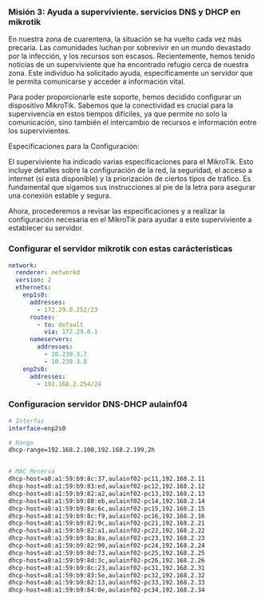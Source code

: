 ### **Misión 3: Ayuda a superviviente. servicios DNS y DHCP en mikrotik**

En nuestra zona de cuarentena, la situación se ha vuelto cada vez más precaria. Las comunidades luchan por sobrevivir en un mundo devastado por la infección, y los recursos son escasos. Recientemente, hemos tenido noticias de un superviviente que ha encontrado refugio cerca de nuestra zona. Este individuo ha solicitado ayuda, específicamente un servidor que le permita comunicarse y acceder a información vital.

Para poder proporcionarle este soporte, hemos decidido configurar un dispositivo MikroTik. Sabemos que la conectividad es crucial para la supervivencia en estos tiempos difíciles, ya que permite no solo la comunicación, sino también el intercambio de recursos e información entre los supervivientes.

Especificaciones para la Configuración:

El superviviente ha indicado varias especificaciones para el MikroTik. Esto incluye detalles sobre la configuración de la red, la seguridad, el acceso a internet (si está disponible) y la priorización de ciertos tipos de tráfico. Es fundamental que sigamos sus instrucciones al pie de la letra para asegurar una conexión estable y segura.

Ahora, procederemos a revisar las especificaciones y a realizar la configuración necesaria en el MikroTik para ayudar a este superviviente a establecer su servidor.


### Configurar el servidor mikrotik con estas carácterísticas

```yaml
network:
  renderer: networkd
  version: 2
  ethernets:
    enp1s0:
      addresses:
        - 172.29.0.252/23
      routes:
        - to: default
          via: 172.29.0.1
      nameservers:
        addresses:
          - 10.239.3.7
          - 10.239.3.8
    enp2s0:
      addresses:
        - 192.168.2.254/24
```        



### Configuracion servidor DNS-DHCP aulainf04

```sh
# Interfaz
interface=enp2s0

# Rango
dhcp-range=192.168.2.100,192.168.2.199,2h


# MAC Reserva
dhcp-host=a8:a1:59:b9:8c:37,aulainf02-pc11,192.168.2.11
dhcp-host=a8:a1:59:b9:83:ed,aulainf02-pc12,192.168.2.12
dhcp-host=a8:a1:59:b9:82:a2,aulainf02-pc13,192.168.2.13
dhcp-host=a8:a1:59:b9:88:eb,aulainf02-pc14,192.168.2.14
dhcp-host=a8:a1:59:b9:8a:6c,aulainf02-pc15,192.168.2.15
dhcp-host=a8:a1:59:b9:8c:f9,aulainf02-pc16,192.168.2.16
dhcp-host=a8:a1:59:b9:82:9c,aulainf02-pc21,192.168.2.21
dhcp-host=a8:a1:59:b9:82:a1,aulainf02-pc22,192.168.2.22
dhcp-host=a8:a1:59:b9:8a:8a,aulainf02-pc23,192.168.2.23
dhcp-host=a8:a1:59:b9:82:90,aulainf02-pc24,192.168.2.24
dhcp-host=a8:a1:59:b9:8d:73,aulainf02-pc25,192.168.2.25
dhcp-host=a8:a1:59:b9:8d:3c,aulainf02-pc26,192.168.2.26
dhcp-host=a8:a1:59:b9:8c:23,aulainf02-pc31,192.168.2.31
dhcp-host=a8:a1:59:b9:83:5e,aulainf02-pc32,192.168.2.32
dhcp-host=a8:a1:59:b9:82:13,aulainf02-pc33,192.168.2.33
dhcp-host=a8:a1:59:b9:84:0e,aulainf02-pc34,192.168.2.34
```